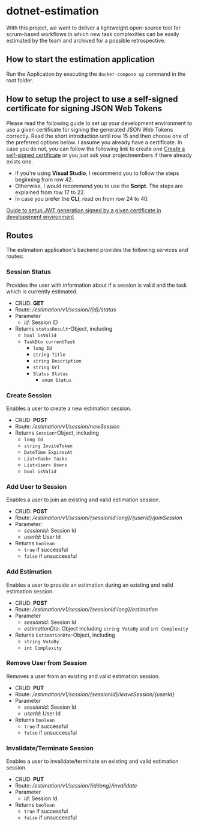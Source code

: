 # dotnet-estimation
With this project, we want to deliver a lightweight open-source tool for scrum-based workflows in which new task complexities can be easily estimated by the team and archived for a possible retrospective.

## How to start the estimation application
Run the Application by executing the
``
docker-compose up
``
command in the root folder.

## How to setup the project to use a self-signed certificate for signing JSON Web Tokens
Please read the following guide to set up your development environment to use a given certificate for signing the generated JSON Web Tokens correctly.
Read the short introduction until row 15 and then choose one of the preferred options below.
I assume you already have a certificate. In case you do not, you can follow the following link to create one [Create a self-signed certificate](https://github.com/devonfw-forge/dotnet-estimation/blob/main/dotnet-estimation/dotnet-estimation/Templates/WebAPI/Devon4Net.Application.WebAPI/Certificates/HowToSetupJwtViaSelfSignedCa.txt)  or you just ask your projectmembers if there already exists one.

- If you're using **Visual Studio**, I recommend you to follow the steps beginning from row 42.
- Otherwise, I would recommend you to use the **Script**. The steps are explained from row 17 to 22.
- In case you prefer the **CLI**, read on from row 24 to 40.

[Guide to setup JWT generation signed by a given certificate in developement environment](https://github.com/devonfw-forge/dotnet-estimation/blob/main/dotnet-estimation/dotnet-estimation/Templates/WebAPI/Devon4Net.Application.WebAPI/Certificates/HowToSetupJwt.txt "Link")


## Routes
The estimation application's backend provides the following services and routes:


### Session Status
Provides the user with information about if a session is valid and the task which is currently estimated.

- CRUD: **GET**
- Route: */estimation/v1/session/{id}/status*
- Parameter
    - _id_: Session ID
- Returns ``statusResult``-Object, including
    - ``bool isValid``
    - ``TaskDto currentTask``
        - ``long Id``
        - ``string Title``
        - ``string Description``
        - ``string Url``
        - ``Status Status``
            - ``enum Status``

### Create Session
Enables a user to create a new estimation session.

- CRUD: **POST**
- Route: */estimation/v1/session/newSession*
- Returns ``Session``-Object, including
    - ``long Id``
    - ``string InviteToken``
    - ``DateTime ExpiresAt``
    - ``List<Task> Tasks``
    - ``List<User> Users``
    - ``bool isValid``

### Add User to Session
Enables a user to join an existing and valid estimation session.

- CRUD: **POST**
- Route: */estimation/v1/session/{sessionId:long}/{userId}/joinSession*
- Parameter:
    - _sessionId_: Session Id
    - _userId_: User Id
- Returns ``boolean``
    - ``true`` if successful
    - ``false`` if unsuccessful

### Add Estimation
Enables a user to provide an estimation during an existing and valid estimation session.

- CRUD: **POST**
- Route: */estimation/v1/session/{sessionId:long}/estimation*
- Parameter
    - _sessionId_: Session Id
    - _estimationDto_: Object including ``string VoteBy`` and ``int Complexity``
- Returns ``EstimationDto``-Object, including
    - ``string VoteBy``
    - ``int Complexity``

### Remove User from Session
Removes a user from an existing and valid estimation session.

- CRUD: **PUT**
- Route: */estimation/v1/session/{sessionId}/leaveSession/{userId}*
- Parameter
    - _sessionId_: Session Id
    - _userId_: User Id
- Returns ``boolean``
    - ``true`` if successful
    - ``false`` if unsuccessful

### Invalidate/Terminate Session
Enables a user to invalidate/terminate an existing and valid estimation session.

- CRUD: **PUT**
- Route: */estimation/v1/session/{id:long}/invalidate*
- Parameter
    - _id_: Session Id
- Returns ``boolean``
    - ``true`` if successful
    - ``false`` if unsuccessful




